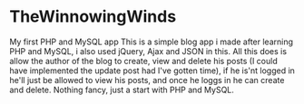 TheWinnowingWinds
=================

My first PHP and MySQL app
This is a simple blog app i made after learning PHP and MySQL, i also used jQuery, Ajax and JSON in this. All this does
is allow the author of the blog to create, view and delete his posts (I could have implemented the update post had I've gotten
time), if he is'nt logged in he'll just be allowed to view his posts, and once he loggs in he can create and delete.
Nothing fancy, just a start with PHP and MySQL.
